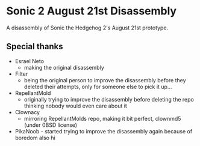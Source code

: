 # Sonic 2 August 21st Disassembly
A disassembly of Sonic the Hedgehog 2's August 21st prototype.

## Special thanks
- Esrael Neto
	- making the original disassembly
- Filter
	- being the original person to improve the disassembly before they deleted their attempts, only for someone else to pick it up...
- RepellantMold
	- originally trying to improve the disassembly before deleting the repo thinking nobody would even care about it
- Clownacy
	- mirroring RepellantMolds repo, making it bit perfect, clownmd5 (under 0BSD license)
- PikaNoob
        - started trying to improve the disassembly again because of boredom also hi
